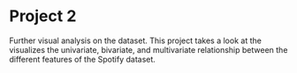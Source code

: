 # Project 2 

Further visual analysis on the dataset. This project takes a look at the visualizes the univariate, bivariate, and multivariate relationship between the different features of the Spotify dataset.